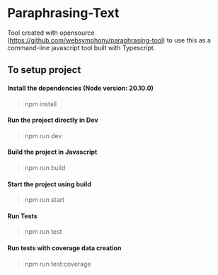 # Paraphrasing-Text

Tool created with opensource (https://github.com/websymphony/paraphrasing-tool) to use this as a command-line javascript tool built with Typescript.

## To setup project

#### Install the dependencies (Node version: 20.10.0)
> npm install

#### Run the project directly in Dev
> npm run dev

#### Build the project in Javascript
> npm run build

#### Start the project using build
> npm run start

#### Run Tests
> npm run test

#### Run tests with coverage data creation
> npm run test:coverage
